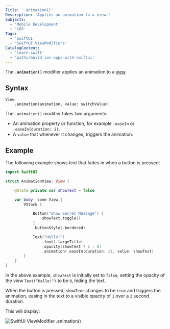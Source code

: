 ```yaml
---
Title: '.animation()'
Description: 'Applies an animation to a view.'
Subjects:
  - 'Mobile Development'
  - 'iOS'
Tags:
  - 'SwiftUI'
  - 'SwiftUI ViewModifiers'
CatalogContent:
  - 'learn-swift'
  - 'paths/build-ios-apps-with-swiftui'
---
```


The **`.animation()`** modifier applies an animation to a [view](https://www.codecademy.com/resources/docs/swiftui/views).

## Syntax

```pseudo
View
    .animation(animation, value: switchValue)
```

The `.animation()` modifier takes two arguments:

- An animation property or function, for example `.easeIn` or `.easeIn(duration: 2)`.
- A `value` that whenever it changes, triggers the animation.

## Example

The following example shows text that fades in when a button is pressed:

```swift
import SwiftUI

struct AnimationView: View {

    @State private var showText = false

    var body: some View {
        VStack {

            Button("Show Secret Message") {
                showText.toggle()
            }
            .buttonStyle(.bordered)

            Text("Hello!")
                .font(.largeTitle)
                .opacity(showText ? 1 : 0)
                .animation(.easeIn(duration: 2), value: showText)
        }
    }
}
```

In the above example, `showText` is initially set to `false`, setting the opacity of the view `Text("Hello!")` to be `0`, hiding the text.

When the button is pressed, `showText` changes to be `true` and triggers the animation, easing in the text to a visible opacity of `1` over a `2` second duration.

This will display:

![SwiftUI ViewModifier .animation()](https://raw.githubusercontent.com/Codecademy/docs/main/media/swiftui-viewmodifier-animation.gif)
